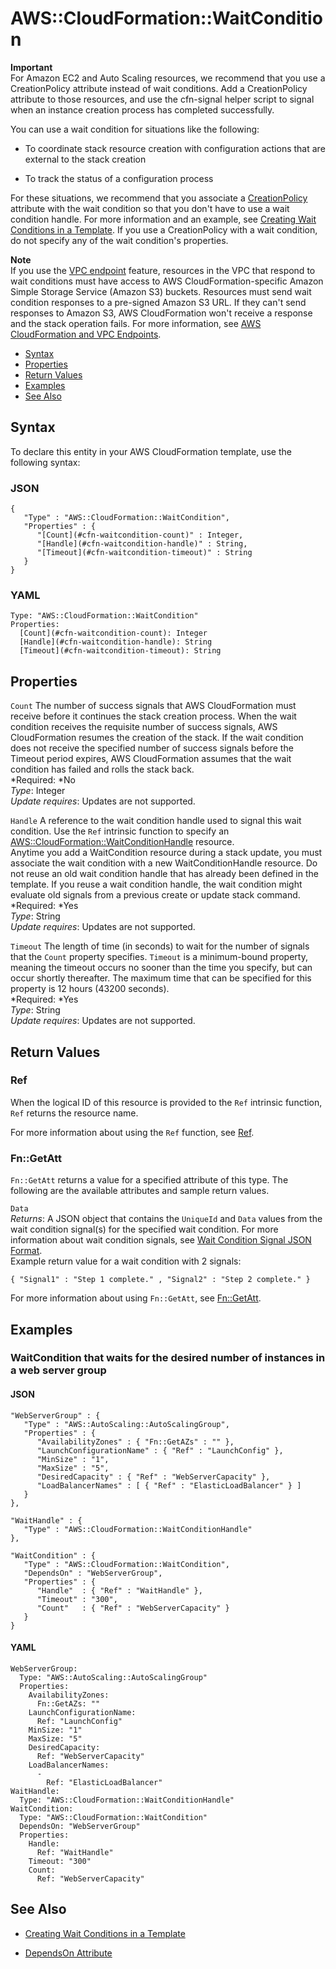 # AWS::CloudFormation::WaitCondition<a name="aws-properties-waitcondition"></a>

**Important**  
For Amazon EC2 and Auto Scaling resources, we recommend that you use a CreationPolicy attribute instead of wait conditions\. Add a CreationPolicy attribute to those resources, and use the cfn\-signal helper script to signal when an instance creation process has completed successfully\.

You can use a wait condition for situations like the following:

+ To coordinate stack resource creation with configuration actions that are external to the stack creation

+ To track the status of a configuration process

For these situations, we recommend that you associate a [CreationPolicy](aws-attribute-creationpolicy.md) attribute with the wait condition so that you don't have to use a wait condition handle\. For more information and an example, see [Creating Wait Conditions in a Template](using-cfn-waitcondition.md)\. If you use a CreationPolicy with a wait condition, do not specify any of the wait condition's properties\.

**Note**  
If you use the [VPC endpoint](http://docs.aws.amazon.com/AmazonVPC/latest/UserGuide/vpc-endpoints.html) feature, resources in the VPC that respond to wait conditions must have access to AWS CloudFormation\-specific Amazon Simple Storage Service \(Amazon S3\) buckets\. Resources must send wait condition responses to a pre\-signed Amazon S3 URL\. If they can't send responses to Amazon S3, AWS CloudFormation won't receive a response and the stack operation fails\. For more information, see [AWS CloudFormation and VPC Endpoints](cfn-vpce-bucketnames.md)\.


+ [Syntax](#aws-resource-cloudformation-waitcondition-syntax)
+ [Properties](#w3ab2c21c10d177c17)
+ [Return Values](#w3ab2c21c10d177c19)
+ [Examples](#w3ab2c21c10d177c21)
+ [See Also](#w3ab2c21c10d177c23)

## Syntax<a name="aws-resource-cloudformation-waitcondition-syntax"></a>

To declare this entity in your AWS CloudFormation template, use the following syntax:

### JSON<a name="aws-resource-cloudformation-waitcondition-syntax.json"></a>

```
{
   "Type" : "AWS::CloudFormation::WaitCondition",
   "Properties" : {
      "[Count](#cfn-waitcondition-count)" : Integer,
      "[Handle](#cfn-waitcondition-handle)" : String,
      "[Timeout](#cfn-waitcondition-timeout)" : String
   }
}
```

### YAML<a name="aws-resource-cloudformation-waitcondition-syntax.yaml"></a>

```
Type: "AWS::CloudFormation::WaitCondition"
Properties: 
  [Count](#cfn-waitcondition-count): Integer
  [Handle](#cfn-waitcondition-handle): String
  [Timeout](#cfn-waitcondition-timeout): String
```

## Properties<a name="w3ab2c21c10d177c17"></a>

`Count`  <a name="cfn-waitcondition-count"></a>
The number of success signals that AWS CloudFormation must receive before it continues the stack creation process\. When the wait condition receives the requisite number of success signals, AWS CloudFormation resumes the creation of the stack\. If the wait condition does not receive the specified number of success signals before the Timeout period expires, AWS CloudFormation assumes that the wait condition has failed and rolls the stack back\.  
*Required: *No  
*Type*: Integer  
*Update requires*: Updates are not supported\.

`Handle`  <a name="cfn-waitcondition-handle"></a>
A reference to the wait condition handle used to signal this wait condition\. Use the `Ref` intrinsic function to specify an [AWS::CloudFormation::WaitConditionHandle](aws-properties-waitconditionhandle.md) resource\.  
Anytime you add a WaitCondition resource during a stack update, you must associate the wait condition with a new WaitConditionHandle resource\. Do not reuse an old wait condition handle that has already been defined in the template\. If you reuse a wait condition handle, the wait condition might evaluate old signals from a previous create or update stack command\.  
*Required: *Yes  
*Type*: String  
*Update requires*: Updates are not supported\.

`Timeout`  <a name="cfn-waitcondition-timeout"></a>
The length of time \(in seconds\) to wait for the number of signals that the `Count` property specifies\. `Timeout` is a minimum\-bound property, meaning the timeout occurs no sooner than the time you specify, but can occur shortly thereafter\. The maximum time that can be specified for this property is 12 hours \(43200 seconds\)\.  
*Required: *Yes  
*Type*: String  
*Update requires*: Updates are not supported\.

## Return Values<a name="w3ab2c21c10d177c19"></a>

### Ref<a name="w3ab2c21c10d177c19b2"></a>

When the logical ID of this resource is provided to the `Ref` intrinsic function, `Ref` returns the resource name\.

For more information about using the `Ref` function, see [Ref](intrinsic-function-reference-ref.md)\.

### Fn::GetAtt<a name="w3ab2c21c10d177c19b4"></a>

`Fn::GetAtt` returns a value for a specified attribute of this type\. The following are the available attributes and sample return values\.

`Data`  
*Returns*: A JSON object that contains the `UniqueId` and `Data` values from the wait condition signal\(s\) for the specified wait condition\. For more information about wait condition signals, see [Wait Condition Signal JSON Format](using-cfn-waitcondition.md#using-cfn-waitcondition-signaljson)\.  
Example return value for a wait condition with 2 signals:  

```
{ "Signal1" : "Step 1 complete." , "Signal2" : "Step 2 complete." } 
```

For more information about using `Fn::GetAtt`, see [Fn::GetAtt](intrinsic-function-reference-getatt.md)\.

## Examples<a name="w3ab2c21c10d177c21"></a>

### WaitCondition that waits for the desired number of instances in a web server group<a name="w3ab2c21c10d177c21b2"></a>

#### JSON<a name="aws-resource-cloudformation-waitcondition-example.json"></a>

```
"WebServerGroup" : {
   "Type" : "AWS::AutoScaling::AutoScalingGroup",
   "Properties" : {
      "AvailabilityZones" : { "Fn::GetAZs" : "" },
      "LaunchConfigurationName" : { "Ref" : "LaunchConfig" },
      "MinSize" : "1",
      "MaxSize" : "5",
      "DesiredCapacity" : { "Ref" : "WebServerCapacity" },
      "LoadBalancerNames" : [ { "Ref" : "ElasticLoadBalancer" } ]
   }
},

"WaitHandle" : {
   "Type" : "AWS::CloudFormation::WaitConditionHandle"
},

"WaitCondition" : {
   "Type" : "AWS::CloudFormation::WaitCondition",
   "DependsOn" : "WebServerGroup",
   "Properties" : {
      "Handle"  : { "Ref" : "WaitHandle" },
      "Timeout" : "300",
      "Count"   : { "Ref" : "WebServerCapacity" }
   }
}
```

#### YAML<a name="aws-resource-cloudformation-waitcondition-example.yaml"></a>

```
WebServerGroup: 
  Type: "AWS::AutoScaling::AutoScalingGroup"
  Properties: 
    AvailabilityZones: 
      Fn::GetAZs: ""
    LaunchConfigurationName: 
      Ref: "LaunchConfig"
    MinSize: "1"
    MaxSize: "5"
    DesiredCapacity: 
      Ref: "WebServerCapacity"
    LoadBalancerNames: 
      - 
        Ref: "ElasticLoadBalancer"
WaitHandle: 
  Type: "AWS::CloudFormation::WaitConditionHandle"
WaitCondition: 
  Type: "AWS::CloudFormation::WaitCondition"
  DependsOn: "WebServerGroup"
  Properties: 
    Handle: 
      Ref: "WaitHandle"
    Timeout: "300"
    Count: 
      Ref: "WebServerCapacity"
```

## See Also<a name="w3ab2c21c10d177c23"></a>

+ [Creating Wait Conditions in a Template](using-cfn-waitcondition.md)

+ [DependsOn Attribute](aws-attribute-dependson.md)